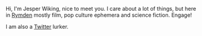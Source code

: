 Hi, I'm Jesper Wiking, nice to meet you.
I care about a lot of things, but here in <a href="http://rymden.co" class="fw6 black link dim">Rymden</a> mostly film, pop culture ephemera and science fiction. Engage!

I am also a <a href="http://www.twitter.com/wiking" class="fw6 black link dim">Twitter</a> lurker.
